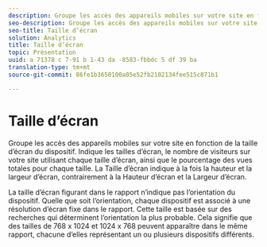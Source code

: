 ```yaml
---
description: Groupe les accès des appareils mobiles sur votre site en fonction de la taille d’écran du dispositif. Indique les tailles d’écran, le nombre de visiteurs sur votre site utilisant chaque taille d’écran, ainsi que le pourcentage des vues totales pour chaque taille. La Taille d’écran indique à la fois la hauteur et la largeur d’écran, contrairement à la Hauteur d’écran et la Largeur d’écran.
seo-description: Groupe les accès des appareils mobiles sur votre site en fonction de la taille d’écran du dispositif. Indique les tailles d’écran, le nombre de visiteurs sur votre site utilisant chaque taille d’écran, ainsi que le pourcentage des vues totales pour chaque taille. La Taille d’écran indique à la fois la hauteur et la largeur d’écran, par rapport à la Hauteur d’écran et à la Largeur d’écran.
seo-title: Taille d’écran
solution: Analytics
title: Taille d’écran
topic: Présentation
uuid: a 71378 c 7-91 b 1-43 da -8583-fbbdc 5 df 39 ba
translation-type: tm+mt
source-git-commit: 86fe1b3650100a05e52fb2102134fee515c871b1

---
```



# Taille d’écran

Groupe les accès des appareils mobiles sur votre site en fonction de la taille d’écran du dispositif. Indique les tailles d’écran, le nombre de visiteurs sur votre site utilisant chaque taille d’écran, ainsi que le pourcentage des vues totales pour chaque taille. La Taille d’écran indique à la fois la hauteur et la largeur d’écran, contrairement à la Hauteur d’écran et la Largeur d’écran.

La taille d’écran figurant dans le rapport n’indique pas l’orientation du dispositif. Quelle que soit l’orientation, chaque dispositif est associé à une résolution d’écran fixe dans le rapport. Cette taille est basée sur des recherches qui déterminent l’orientation la plus probable. Cela signifie que des tailles de 768 x 1024 et 1024 x 768 peuvent apparaître dans le même rapport, chacune d’elles représentant un ou plusieurs dispositifs différents.
